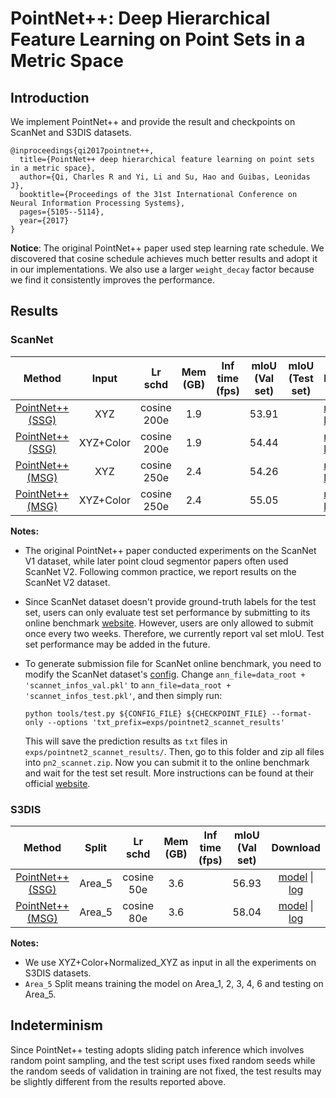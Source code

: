 # PointNet++: Deep Hierarchical Feature Learning on Point Sets in a Metric Space

## Introduction

<!-- [ALGORITHM] -->

We implement PointNet++ and provide the result and checkpoints on ScanNet and S3DIS datasets.

```
@inproceedings{qi2017pointnet++,
  title={PointNet++ deep hierarchical feature learning on point sets in a metric space},
  author={Qi, Charles R and Yi, Li and Su, Hao and Guibas, Leonidas J},
  booktitle={Proceedings of the 31st International Conference on Neural Information Processing Systems},
  pages={5105--5114},
  year={2017}
}
```

**Notice**: The original PointNet++ paper used step learning rate schedule. We discovered that cosine schedule achieves much better results and adopt it in our implementations. We also use a larger `weight_decay` factor because we find it consistently improves the performance.

## Results

### ScanNet

|                                         Method                                          |   Input   |   Lr schd   | Mem (GB) | Inf time (fps) | mIoU (Val set) | mIoU (Test set) | Download                 |
| :-------------------------------------------------------------------------------------: | :-------: | :---------: | :------: | :------------: | :------------: | :-------------: | ------------------------ |
| [PointNet++ (SSG)](./pointnet2_ssg_xyz-only_16x2_cosine_200e_scannet_seg-3d-20class.py) |    XYZ    | cosine 200e |   1.9    |                |     53.91      |                 | [model](https://download.openmmlab.com/mmdetection3d/v0.1.0_models/pointnet2/pointnet2_ssg_xyz-only_16x2_cosine_200e_scannet_seg-3d-20class/pointnet2_ssg_xyz-only_16x2_cosine_200e_scannet_seg-3d-20class_20210514_143628-4e341a48.pth) &#124; [log](https://download.openmmlab.com/mmdetection3d/v0.1.0_models/pointnet2/pointnet2_ssg_xyz-only_16x2_cosine_200e_scannet_seg-3d-20class/pointnet2_ssg_xyz-only_16x2_cosine_200e_scannet_seg-3d-20class_20210514_143628.log.json) |
|     [PointNet++ (SSG)](./pointnet2_ssg_16x2_cosine_200e_scannet_seg-3d-20class.py)      | XYZ+Color | cosine 200e |   1.9    |                |     54.44      |                 | [model](https://download.openmmlab.com/mmdetection3d/v0.1.0_models/pointnet2/pointnet2_ssg_16x2_cosine_200e_scannet_seg-3d-20class/pointnet2_ssg_16x2_cosine_200e_scannet_seg-3d-20class_20210514_143644-ee73704a.pth) &#124; [log](https://download.openmmlab.com/mmdetection3d/v0.1.0_models/pointnet2/pointnet2_ssg_16x2_cosine_200e_scannet_seg-3d-20class/pointnet2_ssg_16x2_cosine_200e_scannet_seg-3d-20class_20210514_143644.log.json) |
| [PointNet++ (MSG)](./pointnet2_msg_xyz-only_16x2_cosine_250e_scannet_seg-3d-20class.py) |    XYZ    | cosine 250e |   2.4    |                |     54.26      |                 | [model](https://download.openmmlab.com/mmdetection3d/v0.1.0_models/pointnet2/pointnet2_msg_xyz-only_16x2_cosine_250e_scannet_seg-3d-20class/pointnet2_msg_xyz-only_16x2_cosine_250e_scannet_seg-3d-20class_20210514_143838-b4a3cf89.pth) &#124; [log](https://download.openmmlab.com/mmdetection3d/v0.1.0_models/pointnet2/pointnet2_msg_xyz-only_16x2_cosine_250e_scannet_seg-3d-20class/pointnet2_msg_xyz-only_16x2_cosine_250e_scannet_seg-3d-20class_20210514_143838.log.json) |
|     [PointNet++ (MSG)](./pointnet2_msg_16x2_cosine_250e_scannet_seg-3d-20class.py)      | XYZ+Color | cosine 250e |   2.4    |                |     55.05      |                 | [model](https://download.openmmlab.com/mmdetection3d/v0.1.0_models/pointnet2/pointnet2_msg_16x2_cosine_250e_scannet_seg-3d-20class/pointnet2_msg_16x2_cosine_250e_scannet_seg-3d-20class_20210514_144009-24477ab1.pth) &#124; [log](https://download.openmmlab.com/mmdetection3d/v0.1.0_models/pointnet2/pointnet2_msg_16x2_cosine_250e_scannet_seg-3d-20class/pointnet2_msg_16x2_cosine_250e_scannet_seg-3d-20class_20210514_144009.log.json) |

**Notes:**

-   The original PointNet++ paper conducted experiments on the ScanNet V1 dataset, while later point cloud segmentor papers often used ScanNet V2. Following common practice, we report results on the ScanNet V2 dataset.
-   Since ScanNet dataset doesn't provide ground-truth labels for the test set, users can only evaluate test set performance by submitting to its online benchmark [website](http://kaldir.vc.in.tum.de/scannet_benchmark/). However, users are only allowed to submit once every two weeks. Therefore, we currently report val set mIoU. Test set performance may be added in the future.
-   To generate submission file for ScanNet online benchmark, you need to modify the ScanNet dataset's [config](https://github.com/open-mmlab/mmdetection3d/blob/master/configs/_base_/datasets/scannet_seg-3d-20class.py#L126). Change `ann_file=data_root + 'scannet_infos_val.pkl'` to `ann_file=data_root + 'scannet_infos_test.pkl'`, and then simply run:

    ```shell
    python tools/test.py ${CONFIG_FILE} ${CHECKPOINT_FILE} --format-only --options 'txt_prefix=exps/pointnet2_scannet_results'
    ```

    This will save the prediction results as `txt` files in `exps/pointnet2_scannet_results/`. Then, go to this folder and zip all files into `pn2_scannet.zip`. Now you can submit it to the online benchmark and wait for the test set result. More instructions can be found at their official [website](http://kaldir.vc.in.tum.de/scannet_benchmark/documentation#submission-policy).

### S3DIS

|                                   Method                                    | Split  |  Lr schd   | Mem (GB) | Inf time (fps) | mIoU (Val set) |         Download         |
| :-------------------------------------------------------------------------: | :----: | :--------: | :------: | :------------: | :------------: | :----------------------: |
| [PointNet++ (SSG)](./pointnet2_ssg_16x2_cosine_50e_s3dis_seg-3d-13class.py) | Area_5 | cosine 50e |   3.6    |                |     56.93      | [model](https://download.openmmlab.com/mmdetection3d/v0.1.0_models/pointnet2/pointnet2_ssg_16x2_cosine_50e_s3dis_seg-3d-13class/pointnet2_ssg_16x2_cosine_50e_s3dis_seg-3d-13class_20210514_144205-995d0119.pth) &#124; [log](https://download.openmmlab.com/mmdetection3d/v0.1.0_models/pointnet2/pointnet2_ssg_16x2_cosine_50e_s3dis_seg-3d-13class/pointnet2_ssg_16x2_cosine_50e_s3dis_seg-3d-13class_20210514_144205.log.json) |
| [PointNet++ (MSG)](./pointnet2_msg_16x2_cosine_80e_s3dis_seg-3d-13class.py) | Area_5 | cosine 80e |   3.6    |                |     58.04      | [model](https://download.openmmlab.com/mmdetection3d/v0.1.0_models/pointnet2/pointnet2_msg_16x2_cosine_80e_s3dis_seg-3d-13class/pointnet2_msg_16x2_cosine_80e_s3dis_seg-3d-13class_20210514_144307-b2059817.pth) &#124; [log](https://download.openmmlab.com/mmdetection3d/v0.1.0_models/pointnet2/pointnet2_msg_16x2_cosine_80e_s3dis_seg-3d-13class/pointnet2_msg_16x2_cosine_80e_s3dis_seg-3d-13class_20210514_144307.log.json) |

**Notes:**

- We use XYZ+Color+Normalized_XYZ as input in all the experiments on S3DIS datasets.
- `Area_5` Split means training the model on Area_1, 2, 3, 4, 6 and testing on Area_5.

## Indeterminism

Since PointNet++ testing adopts sliding patch inference which involves random point sampling, and the test script uses fixed random seeds while the random seeds of validation in training are not fixed, the test results may be slightly different from the results reported above.

